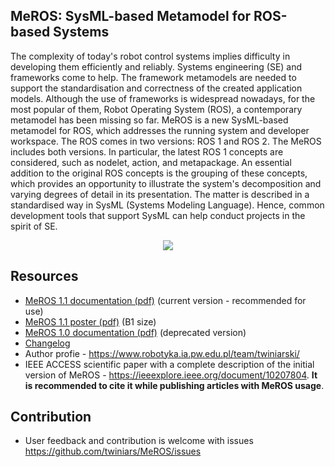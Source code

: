 ## MeROS: SysML-based Metamodel for ROS-based Systems

The complexity of today's robot control systems implies difficulty in developing them efficiently and reliably. Systems engineering (SE) and frameworks come to help. The framework metamodels are needed to support the standardisation and correctness of the created application models. Although the use of frameworks is widespread nowadays, for the most popular of them, Robot Operating System (ROS), a contemporary  metamodel has been missing so far. MeROS is a new SysML-based metamodel for ROS, which addresses the running system and developer workspace. The ROS comes in two versions: ROS 1 and ROS 2. The MeROS includes both versions. In particular, the latest ROS 1 concepts are considered, such as nodelet, action, and metapackage. An essential addition to the original ROS concepts is the grouping of these concepts, which provides an opportunity to illustrate the system's decomposition and varying degrees of detail in its presentation. The matter is described in a standardised way in SysML (Systems Modeling Language). Hence, common development tools that support SysML can help conduct projects in the spirit of SE.

<p align="center">
<img src="https://github.com/twiniars/MeROS/blob/main/meros-graphical-abstract.png"> 
</p>

## Resources
* [MeROS 1.1 documentation (pdf)](https://github.com/twiniars/MeROS/blob/main/meros-1.1/meros-1.1.pdf) (current version - recommended for use)
* [MeROS 1.1 poster (pdf)](https://github.com/twiniars/MeROS/blob/main/meros-1.1/poster/meros-1.1-poster-b1.pdf) (B1 size)
* [MeROS 1.0 documentation (pdf)](https://github.com/twiniars/MeROS/blob/main/meros-1.0/meros-1.0.pdf) (deprecated version)
* [Changelog](CHANGELOG.md)
* Author profie - https://www.robotyka.ia.pw.edu.pl/team/twiniarski/
* IEEE ACCESS scientific paper with a complete description of the initial version of MeROS - https://ieeexplore.ieee.org/document/10207804. **It is recommended to cite it while publishing articles with MeROS usage**.

## Contribution

* User feedback and contribution is welcome with issues https://github.com/twiniars/MeROS/issues


